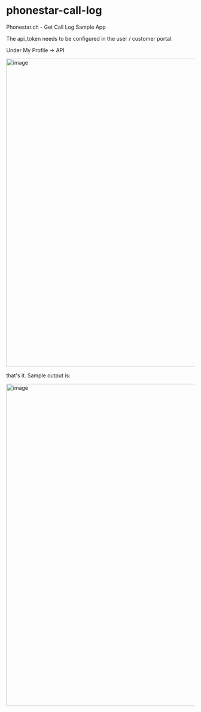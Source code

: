 # phonestar-call-log
Phonestar.ch - Get Call Log Sample App

The api_token needs to be configured in the user / customer portal:

Under My Profile -> API 

<img width="824" alt="image" src="https://user-images.githubusercontent.com/2221944/172396682-46f39491-b137-415e-9c4a-a9f7aef9b0ee.png">

that's it. Sample output is: 

<img width="861" alt="image" src="https://user-images.githubusercontent.com/2221944/172396179-c05f82e6-6a7f-4ac3-8916-df01a5f11c32.png">

